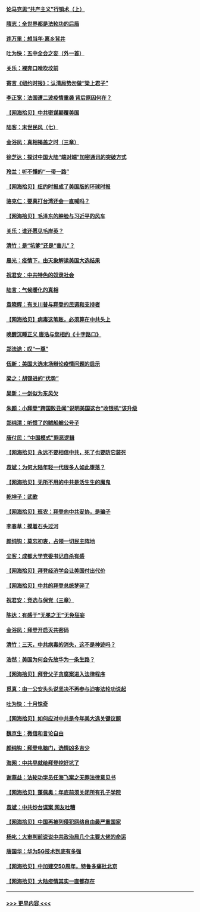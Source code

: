 #### [论马克思“共产主义”行销术（上）](../pages/nsc993/n12510217.md?t=10300851) 
#### [隋志：全世界都是法轮功的后盾](../pages/nsc993/n12510636.md?t=10300851) 
#### [连万里：想当年‧离乡背井](../pages/nsc993/n12510623.md?t=10300851) 
#### [吐为快：五中全会之妄（外一首）](../pages/nsc993/n12510470.md?t=10300851) 
#### [关乐：裸奔口哨吹坟前](../pages/nsc993/n12510403.md?t=10300851) 
#### [寄言《纽约时报》：认清局势勿做“梁上君子”](../pages/nsc993/n12510042.md?t=10300851) 
#### [李正宽：法国遭二波疫情重袭 背后原因何在？](../pages/nsc993/n12509971.md?t=10300851) 
#### [【网海拾贝】中共密谋颠覆美国](../pages/nsc993/n12509816.md?t=10300851) 
#### [陆客：末世民风（七）](../pages/nsc993/n12507822.md?t=10300851) 
#### [金浴凤：真相揭盖之时（三章）](../pages/nsc993/n12507804.md?t=10300851) 
#### [徐芝达：探讨中国大陆“端对端”加密通讯的突破方式](../pages/nsc993/n12507682.md?t=10300851) 
#### [玲兰：听不懂的“一带一路”](../pages/nsc993/n12507669.md?t=10300851) 
#### [【网海拾贝】纽约时报成了美国版的环球时报](../pages/nsc993/n12507053.md?t=10300851) 
#### [骆克仁：要真打台湾还会一直喊吗？](../pages/nsc993/n12506843.md?t=10300851) 
#### [【网海拾贝】毛泽东的肿脸与习近平的风车](../pages/nsc993/n12504537.md?t=10300851) 
#### [关乐：谁还愿见毛岸英？](../pages/nsc993/n12503866.md?t=10300851) 
#### [清竹：是“坑爹”还是“害儿”？](../pages/nsc993/n12503034.md?t=10300851) 
#### [晨光：疫情下，由天象解读美国大选结果](../pages/nsc993/n12502536.md?t=10300851) 
#### [祝君安：中共特色的奴隶社会](../pages/nsc993/n12501529.md?t=10300851) 
#### [陆言：气候暖化的真相](../pages/nsc993/n12501183.md?t=10300851) 
#### [袁晓辉：有关川普与拜登的民调和支持者](../pages/nsc993/n12500433.md?t=10300851) 
#### [【网海拾贝】病毒这笔账，必须算在中共头上](../pages/nsc993/n12500320.md?t=10300851) 
#### [唤醒沉睡正义 唐浩与您相约《十字路口》](../pages/nsc993/n12497980.md?t=10300851) 
#### [郑法途：叹“一尊”](../pages/nsc993/n12498837.md?t=10300851) 
#### [伍新：美国大选末场辩论疫情问题的启示](../pages/nsc993/n12498829.md?t=10300851) 
#### [梁之：胡锡进的“优势”](../pages/nsc993/n12498780.md?t=10300851) 
#### [吴新：一剑似为东风欠](../pages/nsc993/n12498772.md?t=10300851) 
#### [朱颜：小拜登“跨国败丑闻”说明美国这台“收银机”该升级](../pages/nsc993/n12498731.md?t=10300851) 
#### [郑纯清：听惯了的贼船艄公号子](../pages/nsc993/n12498721.md?t=10300851) 
#### [唐付民：“中国模式”罪恶逻辑](../pages/nsc993/n12498310.md?t=10300851) 
#### [【网海拾贝】永远不要相信中共，死了也要防它装死](../pages/nsc993/n12498162.md?t=10300851) 
#### [袁斌：为何大陆年轻一代很多人如此堕落？](../pages/nsc993/n12495696.md?t=10300851) 
#### [【网海拾贝】无所不用的中共是活生生的魔鬼](../pages/nsc993/n12495621.md?t=10300851) 
#### [乾坤子：武歌](../pages/nsc993/n12493391.md?t=10300851) 
#### [【网海拾贝】班农：拜登向中共妥协，是骗子](../pages/nsc993/n12492877.md?t=10300851) 
#### [李春草：摸着石头过河](../pages/nsc993/n12491121.md?t=10300851) 
#### [颜纯钩：莫忘初衷，占领一切民主阵地](../pages/nsc993/n12490965.md?t=10300851) 
#### [尘客：成都大学党委书记自杀有感](../pages/nsc993/n12490950.md?t=10300851) 
#### [【网海拾贝】拜登经济学会让美国付出代价](../pages/nsc993/n12489662.md?t=10300851) 
#### [【网海拾贝】中共的拜登总统梦碎了](../pages/nsc993/n12487896.md?t=10300851) 
#### [祝君安：竞选与保党（三章）](../pages/nsc993/n12487258.md?t=10300851) 
#### [陈达：有感于“无冕之王”无免狂妄](../pages/nsc993/n12485133.md?t=10300851) 
#### [金浴凤：拜登开启灭共密码](../pages/nsc993/n12485125.md?t=10300851) 
#### [清竹：三天，中共病毒的消失，这不是神迹吗？](../pages/nsc993/n12485027.md?t=10300851) 
#### [浩然：美国为何会先放华为一条生路？](../pages/nsc993/n12484997.md?t=10300851) 
#### [【网海拾贝】拜登父子贪腐案进入法律程序](../pages/nsc993/n12484957.md?t=10300851) 
#### [觅真：由一公安头头说坚决不再参与迫害法轮功说起](../pages/nsc993/n12484212.md?t=10300851) 
#### [吐为快：十月惊奇](../pages/nsc993/n12484172.md?t=10300851) 
#### [【网海拾贝】如何应对中共是今年美大选关键议题](../pages/nsc993/n12483755.md?t=10300851) 
#### [魏京生：微信和言论自由](../pages/nsc993/n12483372.md?t=10300851) 
#### [颜纯钩：拜登电脑门，选情凶多吉少](../pages/nsc993/n12482666.md?t=10300851) 
#### [海网：中共早就给拜登挖好坑了](../pages/nsc993/n12482660.md?t=10300851) 
#### [谢燕益：法轮功学员任海飞案之无罪法律意见书](../pages/nsc993/n12482512.md?t=10300851) 
#### [【网海拾贝】蓬佩奥：年底前须关闭所有孔子学院](../pages/nsc993/n12482443.md?t=10300851) 
#### [袁斌：中共炒台谍案 网友吐糟](../pages/nsc993/n12481564.md?t=10300851) 
#### [【网海拾贝】中国再被列侵犯网络自由最严重国家](../pages/nsc993/n12479643.md?t=10300851) 
#### [杨叱：大审判前说说中共政治局几个主要大佬的命运](../pages/nsc993/n12477527.md?t=10300851) 
#### [唐国华：华为5G技术到底有多强](../pages/nsc993/n12477483.md?t=10300851) 
#### [【网海拾贝】中加建交50周年，特鲁多痛批北京](../pages/nsc993/n12476892.md?t=10300851) 
#### [【网海拾贝】大陆疫情其实一直都存在](../pages/nsc993/n12473948.md?t=10300851) 

----
#### [ >>> 更早内容 <<< ](../indexes/nsc993-earlier.md)
